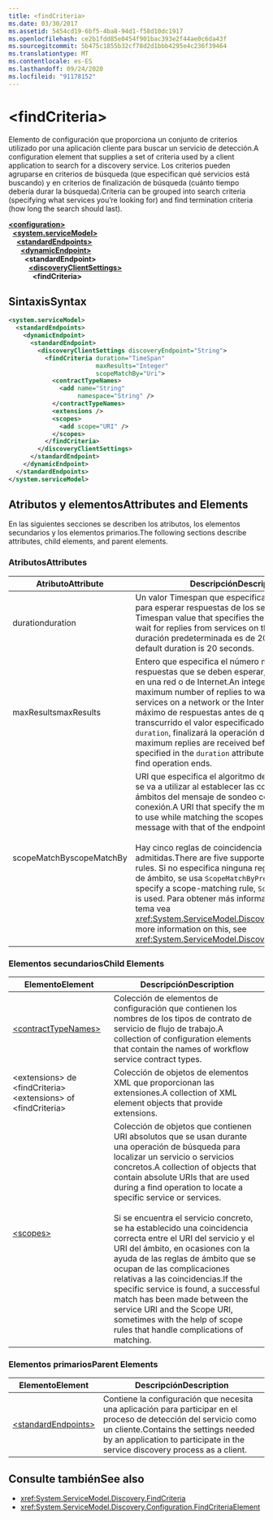 ```yaml
---
title: <findCriteria>
ms.date: 03/30/2017
ms.assetid: 5454cd19-6bf5-4ba8-94d1-f58d10dc1917
ms.openlocfilehash: ce2b1fdd85e0454f901bac393e2f44ae0c6da43f
ms.sourcegitcommit: 5b475c1855b32cf78d2d1bbb4295e4c236f39464
ms.translationtype: MT
ms.contentlocale: es-ES
ms.lasthandoff: 09/24/2020
ms.locfileid: "91178152"
---
```

# \<findCriteria>

<span data-ttu-id="a9450-101">Elemento de configuración que proporciona un conjunto de criterios utilizado por una aplicación cliente para buscar un servicio de detección.</span><span class="sxs-lookup"><span data-stu-id="a9450-101">A configuration element that supplies a set of criteria used by a client application to search for a discovery service.</span></span> <span data-ttu-id="a9450-102">Los criterios pueden agruparse en criterios de búsqueda (que especifican qué servicios está buscando) y en criterios de finalización de búsqueda (cuánto tiempo debería durar la búsqueda).</span><span class="sxs-lookup"><span data-stu-id="a9450-102">Criteria can be grouped into search criteria (specifying what services you’re looking for) and find termination criteria (how long the search should last).</span></span>  
  
[**\<configuration>**](../configuration-element.md)\
&nbsp;&nbsp;[**\<system.serviceModel>**](system-servicemodel.md)\
&nbsp;&nbsp;&nbsp;&nbsp;[**\<standardEndpoints>**](standardendpoints.md)\
&nbsp;&nbsp;&nbsp;&nbsp;&nbsp;&nbsp;[**\<dynamicEndpoint>**](dynamicendpoint.md)\
&nbsp;&nbsp;&nbsp;&nbsp;&nbsp;&nbsp;&nbsp;&nbsp;**\<standardEndpoint>**\
&nbsp;&nbsp;&nbsp;&nbsp;&nbsp;&nbsp;&nbsp;&nbsp;&nbsp;&nbsp;[**\<discoveryClientSettings>**](discoveryclientsettings.md)\
&nbsp;&nbsp;&nbsp;&nbsp;&nbsp;&nbsp;&nbsp;&nbsp;&nbsp;&nbsp;&nbsp;&nbsp;**\<findCriteria>**  
  
## <a name="syntax"></a><span data-ttu-id="a9450-103">Sintaxis</span><span class="sxs-lookup"><span data-stu-id="a9450-103">Syntax</span></span>  
  
```xml  
<system.serviceModel>
  <standardEndpoints>
    <dynamicEndpoint>
      <standardEndpoint>
        <discoveryClientSettings discoveryEndpoint="String">
          <findCriteria duration="TimeSpan"
                        maxResults="Integer"
                        scopeMatchBy="Uri">
            <contractTypeNames>
              <add name="String"
                   namespace="String" />
            </contractTypeNames>
            <extensions />
            <scopes>
              <add scope="URI" />
            </scopes>
          </findCriteria>
        </discoveryClientSettings>
      </standardEndpoint>
    </dynamicEndpoint>
  </standardEndpoints>
</system.serviceModel>
```  
  
## <a name="attributes-and-elements"></a><span data-ttu-id="a9450-104">Atributos y elementos</span><span class="sxs-lookup"><span data-stu-id="a9450-104">Attributes and Elements</span></span>  

 <span data-ttu-id="a9450-105">En las siguientes secciones se describen los atributos, los elementos secundarios y los elementos primarios.</span><span class="sxs-lookup"><span data-stu-id="a9450-105">The following sections describe attributes, child elements, and parent elements.</span></span>  
  
### <a name="attributes"></a><span data-ttu-id="a9450-106">Atributos</span><span class="sxs-lookup"><span data-stu-id="a9450-106">Attributes</span></span>  
  
|<span data-ttu-id="a9450-107">Atributo</span><span class="sxs-lookup"><span data-stu-id="a9450-107">Attribute</span></span>|<span data-ttu-id="a9450-108">Descripción</span><span class="sxs-lookup"><span data-stu-id="a9450-108">Description</span></span>|  
|---------------|-----------------|  
|<span data-ttu-id="a9450-109">duration</span><span class="sxs-lookup"><span data-stu-id="a9450-109">duration</span></span>|<span data-ttu-id="a9450-110">Un valor Timespan que especifica el tiempo máximo para esperar respuestas de los servicios en la red.</span><span class="sxs-lookup"><span data-stu-id="a9450-110">A Timespan value that specifies the maximum time to wait for replies from services on the network.</span></span> <span data-ttu-id="a9450-111">La duración predeterminada es de 20 segundos.</span><span class="sxs-lookup"><span data-stu-id="a9450-111">The default duration is 20 seconds.</span></span>|  
|<span data-ttu-id="a9450-112">maxResults</span><span class="sxs-lookup"><span data-stu-id="a9450-112">maxResults</span></span>|<span data-ttu-id="a9450-113">Entero que especifica el número máximo de respuestas que se deben esperar, de los servicios en una red o de Internet.</span><span class="sxs-lookup"><span data-stu-id="a9450-113">An integer that specifies the maximum number of replies to wait for, from services on a network or the Internet.</span></span> <span data-ttu-id="a9450-114">Si se recibe el máximo de respuestas antes de que haya transcurrido el valor especificado en el atributo `duration`, finalizará la operación de búsqueda.</span><span class="sxs-lookup"><span data-stu-id="a9450-114">If maximum replies are received before the value specified in the `duration` attribute has elapsed, the find operation ends.</span></span>|  
|<span data-ttu-id="a9450-115">scopeMatchBy</span><span class="sxs-lookup"><span data-stu-id="a9450-115">scopeMatchBy</span></span>|<span data-ttu-id="a9450-116">URI que especifica el algoritmo de coincidencia que se va a utilizar al establecer las coincidencias de los ámbitos del mensaje de sondeo con los del punto de conexión.</span><span class="sxs-lookup"><span data-stu-id="a9450-116">A URI that specify the matching algorithm to use while matching the scopes in the Probe message with that of the endpoint.</span></span><br /><br /> <span data-ttu-id="a9450-117">Hay cinco reglas de coincidencia de ámbito admitidas.</span><span class="sxs-lookup"><span data-stu-id="a9450-117">There are five supported scope-matching rules.</span></span> <span data-ttu-id="a9450-118">Si no especifica ninguna regla de coincidencia de ámbito, se usa `ScopeMatchByPrefix`.</span><span class="sxs-lookup"><span data-stu-id="a9450-118">If you do not specify a scope-matching rule, `ScopeMatchByPrefix` is used.</span></span> <span data-ttu-id="a9450-119">Para obtener más información sobre este tema vea <xref:System.ServiceModel.Discovery.FindCriteria>.</span><span class="sxs-lookup"><span data-stu-id="a9450-119">For more information on this, see <xref:System.ServiceModel.Discovery.FindCriteria>.</span></span>|  
  
### <a name="child-elements"></a><span data-ttu-id="a9450-120">Elementos secundarios</span><span class="sxs-lookup"><span data-stu-id="a9450-120">Child Elements</span></span>  
  
|<span data-ttu-id="a9450-121">Elemento</span><span class="sxs-lookup"><span data-stu-id="a9450-121">Element</span></span>|<span data-ttu-id="a9450-122">Descripción</span><span class="sxs-lookup"><span data-stu-id="a9450-122">Description</span></span>|  
|-------------|-----------------|  
|[\<contractTypeNames>](contracttypenames.md)|<span data-ttu-id="a9450-123">Colección de elementos de configuración que contienen los nombres de los tipos de contrato de servicio de flujo de trabajo.</span><span class="sxs-lookup"><span data-stu-id="a9450-123">A collection of configuration elements that contain the names of workflow service contract types.</span></span>|  
|<span data-ttu-id="a9450-124">\<extensions> de \<findCriteria></span><span class="sxs-lookup"><span data-stu-id="a9450-124">\<extensions> of \<findCriteria></span></span>|<span data-ttu-id="a9450-125">Colección de objetos de elementos XML que proporcionan las extensiones.</span><span class="sxs-lookup"><span data-stu-id="a9450-125">A collection of XML element objects that provide extensions.</span></span>|  
|[\<scopes>](scopes.md)|<span data-ttu-id="a9450-126">Colección de objetos que contienen URI absolutos que se usan durante una operación de búsqueda para localizar un servicio o servicios concretos.</span><span class="sxs-lookup"><span data-stu-id="a9450-126">A collection of objects that contain absolute URIs that are used during a find operation to locate a specific service or services.</span></span><br /><br /> <span data-ttu-id="a9450-127">Si se encuentra el servicio concreto, se ha establecido una coincidencia correcta entre el URI del servicio y el URI del ámbito, en ocasiones con la ayuda de las reglas de ámbito que se ocupan de las complicaciones relativas a las coincidencias.</span><span class="sxs-lookup"><span data-stu-id="a9450-127">If the specific service is found, a successful match has been made between the service URI and the Scope URI, sometimes with the help of scope rules that handle complications of matching.</span></span>|  
  
### <a name="parent-elements"></a><span data-ttu-id="a9450-128">Elementos primarios</span><span class="sxs-lookup"><span data-stu-id="a9450-128">Parent Elements</span></span>  
  
|<span data-ttu-id="a9450-129">Elemento</span><span class="sxs-lookup"><span data-stu-id="a9450-129">Element</span></span>|<span data-ttu-id="a9450-130">Descripción</span><span class="sxs-lookup"><span data-stu-id="a9450-130">Description</span></span>|  
|-------------|-----------------|  
|[\<standardEndpoints>](standardendpoints.md)|<span data-ttu-id="a9450-131">Contiene la configuración que necesita una aplicación para participar en el proceso de detección del servicio como un cliente.</span><span class="sxs-lookup"><span data-stu-id="a9450-131">Contains the settings needed by an application to participate in the service discovery process as a client.</span></span>|  
  
## <a name="see-also"></a><span data-ttu-id="a9450-132">Consulte también</span><span class="sxs-lookup"><span data-stu-id="a9450-132">See also</span></span>

- <xref:System.ServiceModel.Discovery.FindCriteria>
- <xref:System.ServiceModel.Discovery.Configuration.FindCriteriaElement>
